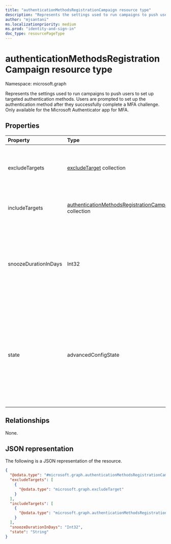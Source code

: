```yaml
---
title: "authenticationMethodsRegistrationCampaign resource type"
description: "Represents the settings used to run campaigns to push users to set up targeted authentication methods."
author: "mjsantani"
ms.localizationpriority: medium
ms.prod: "identity-and-sign-in"
doc_type: resourcePageType
---
```


# authenticationMethodsRegistrationCampaign resource type

Namespace: microsoft.graph

Represents the settings used to run campaigns to push users to set up targeted authentication methods. Users are prompted to set up the authentication method after they successfully complete a MFA challenge. Only available for the Microsoft Authenticator app for MFA.

## Properties
|Property|Type|Description|
|:---|:---|:---|
|excludeTargets|[excludeTarget](../resources/excludetarget.md) collection|Users and groups of users that are excluded from being prompted to set up the authentication method.|
|includeTargets|[authenticationMethodsRegistrationCampaignIncludeTarget](../resources/authenticationmethodsregistrationcampaignincludetarget.md) collection|Users and groups of users that are prompted to set up the authentication method.|
|snoozeDurationInDays|Int32|Specifies the number of days that the user sees a prompt again if they select "Not now" and snoozes the prompt. Minimum: 0 days. Maximum: 14 days. If the value is "0", the user is prompted during every MFA attempt.|
|state|advancedConfigState|Enable or disable the feature. Possible values are: `default`, `enabled`, `disabled`, `unknownFutureValue`. The `default` value is used when the configuration hasn't been explicitly set and uses the default behavior of Azure Active Directory for the setting. The default value is `disabled`.|

## Relationships
None.

## JSON representation
The following is a JSON representation of the resource.
<!-- {
  "blockType": "resource",
  "@odata.type": "microsoft.graph.authenticationMethodsRegistrationCampaign"
}
-->
``` json
{
  "@odata.type": "#microsoft.graph.authenticationMethodsRegistrationCampaign",
  "excludeTargets": [
    {
      "@odata.type": "microsoft.graph.excludeTarget"
    }
  ],
  "includeTargets": [
    {
      "@odata.type": "microsoft.graph.authenticationMethodsRegistrationCampaignIncludeTarget"
    }
  ],
  "snoozeDurationInDays": "Int32",
  "state": "String"
}
```
